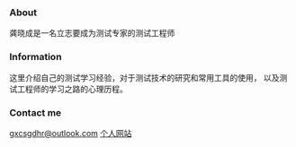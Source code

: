 
### About
龚晓成是一名立志要成为测试专家的测试工程师

### Information
这里介绍自己的测试学习经验，对于测试技术的研究和常用工具的使用，
以及测试工程师的学习之路的心理历程。

### Contact me

[gxcsgdhr@outlook.com](mailto:email@domain.com)
[个人网站](http://www.xiaocheng.tech)
